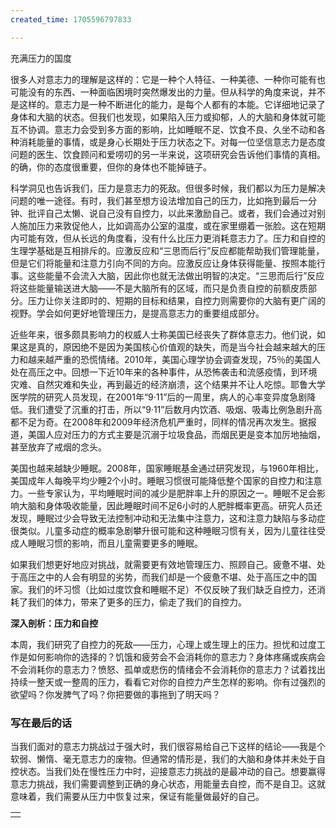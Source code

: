 ```yaml
---
created_time: 1705596797833

---
```

充满压力的国度

很多人对意志力的理解是这样的：它是一种个人特征、一种美德、一种你可能有也可能没有的东西、一种面临困境时突然爆发出的力量。但从科学的角度来说，并不是这样的。意志力是一种不断进化的能力，是每个人都有的本能。它详细地记录了身体和大脑的状态。但我们也发现，如果陷入压力或抑郁，人的大脑和身体就可能互不协调。意志力会受到多方面的影响，比如睡眠不足、饮食不良、久坐不动和各种消耗能量的事情，或是身心长期处于压力状态之下。对每一位坚信意志力是态度问题的医生、饮食顾问和爱唠叨的另一半来说，这项研究会告诉他们事情的真相。的确，你的态度很重要，但你的身体也不能掉链子。

科学洞见也告诉我们，压力是意志力的死敌。但很多时候，我们都以为压力是解决问题的唯一途径。有时，我们甚至想方设法增加自己的压力，比如拖到最后一分钟、批评自己太懒、说自己没有自控力，以此来激励自己。或者，我们会通过对别人施加压力来敦促他人，比如调高办公室的温度，或在家里绷着一张脸。这在短期内可能有效，但从长远的角度看，没有什么比压力更消耗意志力了。压力和自控的生理学基础是互相排斥的。应激反应和“三思而后行”反应都能帮助我们管理能量，但是它们将能量和注意力引向不同的方向。应激反应让身体获得能量、按照本能行事。这些能量不会流入大脑，因此你也就无法做出明智的决定。“三思而后行”反应将这些能量输送进大脑——不是大脑所有的区域，而只是负责自控的前额皮质部分。压力让你关注即时的、短期的目标和结果，自控力则需要你的大脑有更广阔的视野。学会如何更好地管理压力，是提高意志力的重要组成部分。

近些年来，很多颇具影响力的权威人士称美国已经丧失了群体意志力。他们说，如果这是真的，原因绝不是因为美国核心价值观的缺失，而是当今社会越来越大的压力和越来越严重的恐慌情绪。2010年，美国心理学协会调查发现，75％的美国人处在高压之中。回想一下近10年来的各种事件，从恐怖袭击和流感疫情，到环境灾难、自然灾难和失业，再到最近的经济崩溃，这个结果并不让人吃惊。耶鲁大学医学院的研究人员发现，在2001年“9·11”后的一周里，病人的心率变异度急剧降低。我们遭受了沉重的打击，所以“9·11”后数月内饮酒、吸烟、吸毒比例急剧升高都不足为奇。在2008年和2009年经济危机严重时，同样的情况再次发生。据报道，美国人应对压力的方式主要是沉溺于垃圾食品，而烟民更是变本加厉地抽烟，甚至放弃了戒烟的念头。

美国也越来越缺少睡眠。2008年，国家睡眠基金通过研究发现，与1960年相比，美国成年人每晚平均少睡2个小时。睡眠习惯很可能降低整个国家的自控力和注意力。一些专家认为，平均睡眠时间的减少是肥胖率上升的原因之一。睡眠不足会影响大脑和身体吸收能量，因此睡眠时间不足6小时的人肥胖概率更高。研究人员还发现，睡眠过少会导致无法控制冲动和无法集中注意力，这和注意力缺陷与多动症很类似。儿童多动症的概率急剧攀升很可能和这种睡眠习惯有关，因为儿童往往受成人睡眠习惯的影响，而且儿童需要更多的睡眠。

如果我们想更好地应对挑战，就需要更有效地管理压力、照顾自己。疲惫不堪、处于高压之中的人会有明显的劣势，而我们却是一个疲惫不堪、处于高压之中的国家。我们的坏习惯（比如过度饮食和睡眠不足）不仅反映了我们缺乏自控力，还消耗了我们的体力，带来了更多的压力，偷走了我们的自控力。

**深入剖析：压力和自控**

本周，我们研究了自控力的死敌——压力，心理上或生理上的压力。担忧和过度工作是如何影响你的选择的？饥饿和疲劳会不会消耗你的意志力？身体疼痛或疾病会不会消耗你的意志力？愤怒、孤单或悲伤的情绪会不会消耗你的意志力？试着找出持续一整天或一整周的压力，看看它对你的自控力产生怎样的影响。你有过强烈的欲望吗？你发脾气了吗？你把要做的事拖到了明天吗？

### 写在最后的话

当我们面对的意志力挑战过于强大时，我们很容易给自己下这样的结论——我是个软弱、懒惰、毫无意志力的废物。但通常的情形是，我们的大脑和身体并未处于自控状态。当我们处在慢性压力中时，迎接意志力挑战的是最冲动的自己。想要赢得意志力挑战，我们需要调整到正确的身心状态，用能量去自控，而不是自卫。这就意味着，我们需要从压力中恢复过来，保证有能量做最好的自己。

|   |
|---|
||